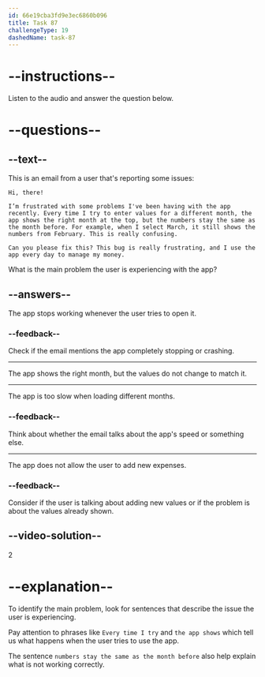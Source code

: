 ```yaml
---
id: 66e19cba3fd9e3ec6860b096
title: Task 87
challengeType: 19
dashedName: task-87
---
```

<!--READING-->

# --instructions--

Listen to the audio and answer the question below.

# --questions--

## --text--

This is an email from a user that's reporting some issues:

`Hi, there!`

`I’m frustrated with some problems I've been having with the app recently. Every time I try to enter values for a different month, the app shows the right month at the top, but the numbers stay the same as the month before. For example, when I select March, it still shows the numbers from February. This is really confusing.`

`Can you please fix this? This bug is really frustrating, and I use the app every day to manage my money.`

What is the main problem the user is experiencing with the app?

## --answers--

The app stops working whenever the user tries to open it.

### --feedback--

Check if the email mentions the app completely stopping or crashing.

---

The app shows the right month, but the values do not change to match it.

---

The app is too slow when loading different months.

### --feedback--

Think about whether the email talks about the app's speed or something else.

---

The app does not allow the user to add new expenses.

### --feedback--

Consider if the user is talking about adding new values or if the problem is about the values already shown.

## --video-solution--

2

# --explanation--

To identify the main problem, look for sentences that describe the issue the user is experiencing. 

Pay attention to phrases like `Every time I try` and `the app shows` which tell us what happens when the user tries to use the app. 

The sentence `numbers stay the same as the month before` also help explain what is not working correctly.
